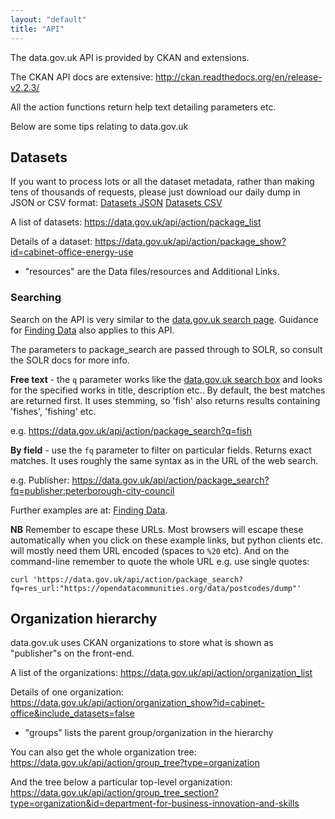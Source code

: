 ```yaml
---
layout: "default"
title: "API"
---
```


The data.gov.uk API is provided by CKAN and extensions.

The CKAN API docs are extensive: <http://ckan.readthedocs.org/en/release-v2.2.3/>

All the action functions return help text detailing parameters etc.

Below are some tips relating to data.gov.uk

## Datasets

If you want to process lots or all the dataset metadata, rather than making tens of thousands of requests, please just download our daily dump in JSON or CSV format: [Datasets JSON](https://data.gov.uk/dataset/data_gov_uk-datasets/resource/ddf2aaf3-1f95-4d97-b8c6-bdbae2e9e7b4) [Datasets CSV](https://data.gov.uk/dataset/data_gov_uk-datasets/resource/e6ce8f79-f026-4b30-b050-b3245663e438)

A list of datasets: <https://data.gov.uk/api/action/package_list>

Details of a dataset: <https://data.gov.uk/api/action/package_show?id=cabinet-office-energy-use>

 * "resources" are the Data files/resources and Additional Links.

### Searching

Search on the API is very similar to the [data.gov.uk search page](https://data.gov.uk/data/search). Guidance for [Finding Data](finding_data.html) also applies to this API.

The parameters to package_search are passed through to SOLR, so consult the SOLR docs for more info.

**Free text** - the `q` parameter works like the [data.gov.uk search box](https://data.gov.uk/data/search) and looks for the specified works in title, description etc.. By default, the best matches are returned first. It uses stemming, so 'fish' also returns results containing 'fishes', 'fishing' etc.

e.g. <https://data.gov.uk/api/action/package_search?q=fish>

**By field** - use the `fq` parameter to filter on particular fields. Returns exact matches. It uses roughly the same syntax as in the URL of the web search.

e.g. Publisher: <https://data.gov.uk/api/action/package_search?fq=publisher:peterborough-city-council>

Further examples are at: [Finding Data](finding_data.html#keyword-search-tips).

**NB** Remember to escape these URLs. Most browsers will escape these automatically when you click on these example links, but python clients etc. will mostly need them URL encoded (spaces to `%20` etc). And on the command-line remember to quote the whole URL e.g. use single quotes:

    curl 'https://data.gov.uk/api/action/package_search?fq=res_url:"https://opendatacommunities.org/data/postcodes/dump"'


## Organization hierarchy

data.gov.uk uses CKAN organizations to store what is shown as "publisher"s on the front-end.

A list of the organizations: <https://data.gov.uk/api/action/organization_list>

Details of one organization: <https://data.gov.uk/api/action/organization_show?id=cabinet-office&include_datasets=false>

 * "groups" lists the parent group/organization in the hierarchy

You can also get the whole organization tree: <https://data.gov.uk/api/action/group_tree?type=organization>

And the tree below a particular top-level organization: <https://data.gov.uk/api/action/group_tree_section?type=organization&id=department-for-business-innovation-and-skills>
